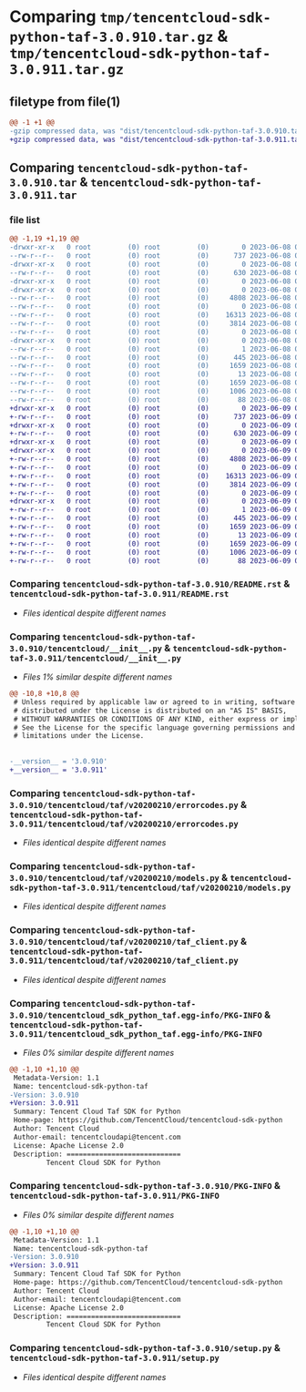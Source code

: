 # Comparing `tmp/tencentcloud-sdk-python-taf-3.0.910.tar.gz` & `tmp/tencentcloud-sdk-python-taf-3.0.911.tar.gz`

## filetype from file(1)

```diff
@@ -1 +1 @@
-gzip compressed data, was "dist/tencentcloud-sdk-python-taf-3.0.910.tar", last modified: Thu Jun  8 09:19:07 2023, max compression
+gzip compressed data, was "dist/tencentcloud-sdk-python-taf-3.0.911.tar", last modified: Fri Jun  9 02:26:55 2023, max compression
```

## Comparing `tencentcloud-sdk-python-taf-3.0.910.tar` & `tencentcloud-sdk-python-taf-3.0.911.tar`

### file list

```diff
@@ -1,19 +1,19 @@
-drwxr-xr-x   0 root         (0) root         (0)        0 2023-06-08 09:19:07.000000 tencentcloud-sdk-python-taf-3.0.910/
--rw-r--r--   0 root         (0) root         (0)      737 2023-06-08 09:19:07.000000 tencentcloud-sdk-python-taf-3.0.910/README.rst
-drwxr-xr-x   0 root         (0) root         (0)        0 2023-06-08 09:19:07.000000 tencentcloud-sdk-python-taf-3.0.910/tencentcloud/
--rw-r--r--   0 root         (0) root         (0)      630 2023-06-08 09:19:07.000000 tencentcloud-sdk-python-taf-3.0.910/tencentcloud/__init__.py
-drwxr-xr-x   0 root         (0) root         (0)        0 2023-06-08 09:19:07.000000 tencentcloud-sdk-python-taf-3.0.910/tencentcloud/taf/
-drwxr-xr-x   0 root         (0) root         (0)        0 2023-06-08 09:19:07.000000 tencentcloud-sdk-python-taf-3.0.910/tencentcloud/taf/v20200210/
--rw-r--r--   0 root         (0) root         (0)     4808 2023-06-08 09:19:07.000000 tencentcloud-sdk-python-taf-3.0.910/tencentcloud/taf/v20200210/errorcodes.py
--rw-r--r--   0 root         (0) root         (0)        0 2023-06-08 09:19:07.000000 tencentcloud-sdk-python-taf-3.0.910/tencentcloud/taf/v20200210/__init__.py
--rw-r--r--   0 root         (0) root         (0)    16313 2023-06-08 09:19:07.000000 tencentcloud-sdk-python-taf-3.0.910/tencentcloud/taf/v20200210/models.py
--rw-r--r--   0 root         (0) root         (0)     3814 2023-06-08 09:19:07.000000 tencentcloud-sdk-python-taf-3.0.910/tencentcloud/taf/v20200210/taf_client.py
--rw-r--r--   0 root         (0) root         (0)        0 2023-06-08 09:19:07.000000 tencentcloud-sdk-python-taf-3.0.910/tencentcloud/taf/__init__.py
-drwxr-xr-x   0 root         (0) root         (0)        0 2023-06-08 09:19:07.000000 tencentcloud-sdk-python-taf-3.0.910/tencentcloud_sdk_python_taf.egg-info/
--rw-r--r--   0 root         (0) root         (0)        1 2023-06-08 09:19:07.000000 tencentcloud-sdk-python-taf-3.0.910/tencentcloud_sdk_python_taf.egg-info/dependency_links.txt
--rw-r--r--   0 root         (0) root         (0)      445 2023-06-08 09:19:07.000000 tencentcloud-sdk-python-taf-3.0.910/tencentcloud_sdk_python_taf.egg-info/SOURCES.txt
--rw-r--r--   0 root         (0) root         (0)     1659 2023-06-08 09:19:07.000000 tencentcloud-sdk-python-taf-3.0.910/tencentcloud_sdk_python_taf.egg-info/PKG-INFO
--rw-r--r--   0 root         (0) root         (0)       13 2023-06-08 09:19:07.000000 tencentcloud-sdk-python-taf-3.0.910/tencentcloud_sdk_python_taf.egg-info/top_level.txt
--rw-r--r--   0 root         (0) root         (0)     1659 2023-06-08 09:19:07.000000 tencentcloud-sdk-python-taf-3.0.910/PKG-INFO
--rw-r--r--   0 root         (0) root         (0)     1006 2023-06-08 09:19:07.000000 tencentcloud-sdk-python-taf-3.0.910/setup.py
--rw-r--r--   0 root         (0) root         (0)       88 2023-06-08 09:19:07.000000 tencentcloud-sdk-python-taf-3.0.910/setup.cfg
+drwxr-xr-x   0 root         (0) root         (0)        0 2023-06-09 02:26:55.000000 tencentcloud-sdk-python-taf-3.0.911/
+-rw-r--r--   0 root         (0) root         (0)      737 2023-06-09 02:26:55.000000 tencentcloud-sdk-python-taf-3.0.911/README.rst
+drwxr-xr-x   0 root         (0) root         (0)        0 2023-06-09 02:26:55.000000 tencentcloud-sdk-python-taf-3.0.911/tencentcloud/
+-rw-r--r--   0 root         (0) root         (0)      630 2023-06-09 02:26:55.000000 tencentcloud-sdk-python-taf-3.0.911/tencentcloud/__init__.py
+drwxr-xr-x   0 root         (0) root         (0)        0 2023-06-09 02:26:55.000000 tencentcloud-sdk-python-taf-3.0.911/tencentcloud/taf/
+drwxr-xr-x   0 root         (0) root         (0)        0 2023-06-09 02:26:55.000000 tencentcloud-sdk-python-taf-3.0.911/tencentcloud/taf/v20200210/
+-rw-r--r--   0 root         (0) root         (0)     4808 2023-06-09 02:26:55.000000 tencentcloud-sdk-python-taf-3.0.911/tencentcloud/taf/v20200210/errorcodes.py
+-rw-r--r--   0 root         (0) root         (0)        0 2023-06-09 02:26:55.000000 tencentcloud-sdk-python-taf-3.0.911/tencentcloud/taf/v20200210/__init__.py
+-rw-r--r--   0 root         (0) root         (0)    16313 2023-06-09 02:26:55.000000 tencentcloud-sdk-python-taf-3.0.911/tencentcloud/taf/v20200210/models.py
+-rw-r--r--   0 root         (0) root         (0)     3814 2023-06-09 02:26:55.000000 tencentcloud-sdk-python-taf-3.0.911/tencentcloud/taf/v20200210/taf_client.py
+-rw-r--r--   0 root         (0) root         (0)        0 2023-06-09 02:26:55.000000 tencentcloud-sdk-python-taf-3.0.911/tencentcloud/taf/__init__.py
+drwxr-xr-x   0 root         (0) root         (0)        0 2023-06-09 02:26:55.000000 tencentcloud-sdk-python-taf-3.0.911/tencentcloud_sdk_python_taf.egg-info/
+-rw-r--r--   0 root         (0) root         (0)        1 2023-06-09 02:26:55.000000 tencentcloud-sdk-python-taf-3.0.911/tencentcloud_sdk_python_taf.egg-info/dependency_links.txt
+-rw-r--r--   0 root         (0) root         (0)      445 2023-06-09 02:26:55.000000 tencentcloud-sdk-python-taf-3.0.911/tencentcloud_sdk_python_taf.egg-info/SOURCES.txt
+-rw-r--r--   0 root         (0) root         (0)     1659 2023-06-09 02:26:55.000000 tencentcloud-sdk-python-taf-3.0.911/tencentcloud_sdk_python_taf.egg-info/PKG-INFO
+-rw-r--r--   0 root         (0) root         (0)       13 2023-06-09 02:26:55.000000 tencentcloud-sdk-python-taf-3.0.911/tencentcloud_sdk_python_taf.egg-info/top_level.txt
+-rw-r--r--   0 root         (0) root         (0)     1659 2023-06-09 02:26:55.000000 tencentcloud-sdk-python-taf-3.0.911/PKG-INFO
+-rw-r--r--   0 root         (0) root         (0)     1006 2023-06-09 02:26:55.000000 tencentcloud-sdk-python-taf-3.0.911/setup.py
+-rw-r--r--   0 root         (0) root         (0)       88 2023-06-09 02:26:55.000000 tencentcloud-sdk-python-taf-3.0.911/setup.cfg
```

### Comparing `tencentcloud-sdk-python-taf-3.0.910/README.rst` & `tencentcloud-sdk-python-taf-3.0.911/README.rst`

 * *Files identical despite different names*

### Comparing `tencentcloud-sdk-python-taf-3.0.910/tencentcloud/__init__.py` & `tencentcloud-sdk-python-taf-3.0.911/tencentcloud/__init__.py`

 * *Files 1% similar despite different names*

```diff
@@ -10,8 +10,8 @@
 # Unless required by applicable law or agreed to in writing, software
 # distributed under the License is distributed on an "AS IS" BASIS,
 # WITHOUT WARRANTIES OR CONDITIONS OF ANY KIND, either express or implied.
 # See the License for the specific language governing permissions and
 # limitations under the License.
 
 
-__version__ = '3.0.910'
+__version__ = '3.0.911'
```

### Comparing `tencentcloud-sdk-python-taf-3.0.910/tencentcloud/taf/v20200210/errorcodes.py` & `tencentcloud-sdk-python-taf-3.0.911/tencentcloud/taf/v20200210/errorcodes.py`

 * *Files identical despite different names*

### Comparing `tencentcloud-sdk-python-taf-3.0.910/tencentcloud/taf/v20200210/models.py` & `tencentcloud-sdk-python-taf-3.0.911/tencentcloud/taf/v20200210/models.py`

 * *Files identical despite different names*

### Comparing `tencentcloud-sdk-python-taf-3.0.910/tencentcloud/taf/v20200210/taf_client.py` & `tencentcloud-sdk-python-taf-3.0.911/tencentcloud/taf/v20200210/taf_client.py`

 * *Files identical despite different names*

### Comparing `tencentcloud-sdk-python-taf-3.0.910/tencentcloud_sdk_python_taf.egg-info/PKG-INFO` & `tencentcloud-sdk-python-taf-3.0.911/tencentcloud_sdk_python_taf.egg-info/PKG-INFO`

 * *Files 0% similar despite different names*

```diff
@@ -1,10 +1,10 @@
 Metadata-Version: 1.1
 Name: tencentcloud-sdk-python-taf
-Version: 3.0.910
+Version: 3.0.911
 Summary: Tencent Cloud Taf SDK for Python
 Home-page: https://github.com/TencentCloud/tencentcloud-sdk-python
 Author: Tencent Cloud
 Author-email: tencentcloudapi@tencent.com
 License: Apache License 2.0
 Description: ============================
         Tencent Cloud SDK for Python
```

### Comparing `tencentcloud-sdk-python-taf-3.0.910/PKG-INFO` & `tencentcloud-sdk-python-taf-3.0.911/PKG-INFO`

 * *Files 0% similar despite different names*

```diff
@@ -1,10 +1,10 @@
 Metadata-Version: 1.1
 Name: tencentcloud-sdk-python-taf
-Version: 3.0.910
+Version: 3.0.911
 Summary: Tencent Cloud Taf SDK for Python
 Home-page: https://github.com/TencentCloud/tencentcloud-sdk-python
 Author: Tencent Cloud
 Author-email: tencentcloudapi@tencent.com
 License: Apache License 2.0
 Description: ============================
         Tencent Cloud SDK for Python
```

### Comparing `tencentcloud-sdk-python-taf-3.0.910/setup.py` & `tencentcloud-sdk-python-taf-3.0.911/setup.py`

 * *Files identical despite different names*

